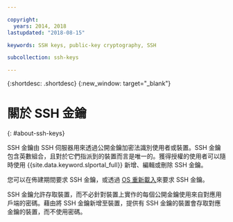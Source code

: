 ```yaml
---

copyright:
  years: 2014, 2018
lastupdated: "2018-08-15"

keywords: SSH keys, public-key cryptography, SSH

subcollection: ssh-keys

---
```


{:shortdesc: .shortdesc}
{:new_window: target="_blank"}

# 關於 SSH 金鑰
{: #about-ssh-keys}

SSH 金鑰由 SSH 伺服器用來透過公開金鑰加密法識別使用者或裝置。SSH 金鑰包含英數組合，且對於它們指派到的裝置而言是唯一的。獲得授權的使用者可以隨時使用 {{site.data.keyword.slportal_full}} 新增、編輯或刪除 SSH 金鑰。

您可以在佈建期間要求 SSH 金鑰，或透過 [OS 重新載入](/docs/infrastructure/software?topic=software-reloading-the-os)來要求 SSH 金鑰。


SSH 金鑰允許存取裝置，而不必針對裝置上實作的每個公開金鑰使用來自對應用戶端的密碼。藉由將 SSH 金鑰新增至裝置，提供有 SSH 金鑰的裝置會存取對應金鑰的裝置，而不使用密碼。
